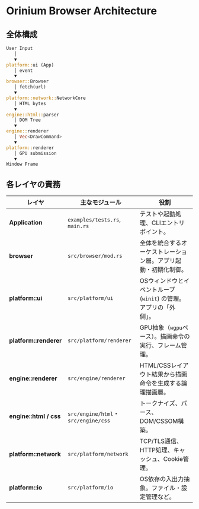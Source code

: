# Orinium Browser Architecture
## 全体構成
```rs
User Input
   │
   ▼
platform::ui (App)
   │ event
   ▼
browser::Browser
   │ fetch(url)
   ▼
platform::network::NetworkCore
   │ HTML bytes
   ▼
engine::html::parser
   │ DOM Tree
   ▼
engine::renderer
   │ Vec<DrawCommand>
   ▼
platform::renderer
   │ GPU submission
   ▼
Window Frame
```
##  各レイヤの責務

| レイヤ                    | 主なモジュール                            | 役割                                      |
| ---------------------- | ---------------------------------- | --------------------------------------- |
| **Application**        | `examples/tests.rs`, `main.rs`     | テストや起動処理、CLIエントリポイント。                   |
| **browser**            | `src/browser/mod.rs`               | 全体を統合するオーケストレーション層。アプリ起動・初期化制御。         |
| **platform::ui**       | `src/platform/ui`                  | OSウィンドウとイベントループ (`winit`) の管理。アプリの「外側」。 |
| **platform::renderer** | `src/platform/renderer`            | GPU抽象（`wgpu`ベース）。描画命令の実行、フレーム管理。        |
| **engine::renderer**   | `src/engine/renderer`              | HTML/CSSレイアウト結果から描画命令を生成する論理描画層。        |
| **engine::html / css** | `src/engine/html`・`src/engine/css` | トークナイズ、パース、DOM/CSSOM構築。                 |
| **platform::network**  | `src/platform/network`             | TCP/TLS通信、HTTP処理、キャッシュ、Cookie管理。        |
| **platform::io**       | `src/platform/io`                  | OS依存の入出力抽象。ファイル・設定管理など。                 |